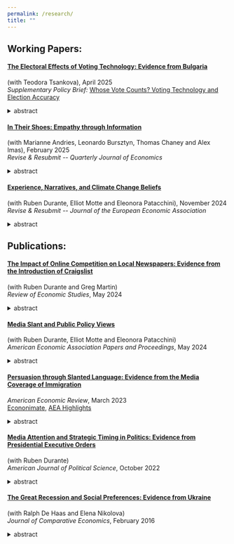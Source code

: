 ```yaml
---
permalink: /research/
title: ""
---
```


## Working Papers:


#### [The Electoral Effects of Voting Technology: Evidence from Bulgaria](BG_Elections.pdf)  
(with Teodora Tsankova), April 2025  
*Supplementary Policy Brief:* [Whose Vote Counts? Voting Technology and Election Accuracy](In+focus+-+Tsankova+and+Djourelova_published.pdf)
<details> <summary>abstract</summary> 
  <small> Can voting technology improve the integrity of elections in developing democracies? We study this question in the context of Bulgaria’s transition from paper ballots to voting via direct-recording electronic machines -- a measure introduced with the goals of improving the accuracy of elections, enhancing ballot secrecy and reducing opportunities for human interference with the voting process. Our empirical strategy leverages a sharp discontinuity in the rule for the allocation of voting machines across polling stations, and variation in the implementation of machine voting over nine consecutive general elections. We document two main results. First, machine voting significantly increases the share of valid votes, effectively increasing the likelihood that votes -- especially those cast by less educated, elderly or ethnic minority voters -- are counted toward the electoral outcome. Second, machine voting causes a large and significant reduction in turnout, particularly in poor and rural areas. Decomposing this decline, we find that it is driven by a reduction in votes for parties that were locally dominant at baseline, while we find no change in votes for other parties.  We conduct representative surveys to further investigate mechanisms related to the reduction of bought or fictitious votes, as well as alternative mechanisms related to voters’ aversion to new technologies.
  </small> </details>



#### [In Their Shoes: Empathy through Information](Carne_y_Arena.pdf) 
(with Marianne Andries, Leonardo Bursztyn, Thomas Chaney and Alex Imas), February 2025  
*Revise & Resubmit -- Quarterly Journal of Economics*
<details><summary>abstract</summary>
  <small>We explore the mechanics of empathy. We show that information about an outgroup can potentially activate and magnify empathy when presented in conjunction with an experience simulating their struggles. This response increases the willingness to help the struggling group, but it is only activated when the information comes before the experience and not after. We provide evidence for this effect in an immersive virtual reality experiment where participants (“witnesses”) simulate the struggle of unauthorized migrants (“protagonists”). These results are then replicated in a series of controlled lab experiments. We show that this effect operates through an increase in interpersonal similarity, or relatability. If information shifts perceptions of relatability, which changes people’s experience when witnessing the protagonist’s struggles, then it magnifies their empathetic response and drives them to engage in more prosocial behavior. Together, our evidence suggests that the ability to put oneself in the shoes of another person or group can be enhanced by activating empathy through simple information provision.
  </small> </details>


#### [Experience, Narratives, and Climate Change Beliefs](Climate_Change_Beliefs.pdf)
(with Ruben Durante, Elliot Motte and Eleonora Patacchini), November 2024  
*Revise & Resubmit -- Journal of the European Economic Association*
<details><summary>abstract</summary>
 <small>Linking the location and timing of US-based natural disasters to large-scale electoral survey data, we study how the experience of a natural disaster affects climate change beliefs and how experience interacts with ideology. Contrary to the predictions of standard learning models, we find evidence for divergence in beliefs: exposure to the same disaster event increases stated climate change and environmental concerns among liberals but decreases them among conservatives, widening the ideological gap by 11-17%. We further provide evidence of conflicting ideological media discourse on climate change in the aftermath of disasters by applying GPT as a novel text annotation approach. Our findings are consistent with natural disasters making the debate around climate change and partisan cleavages on this issue more salient and further polarizing initial beliefs. We discuss implications for the timing of efforts to build consensus on climate action.
 </small> </details>

## Publications:

#### [The Impact of Online Competition on Local Newspapers: Evidence from the Introduction of Craigslist](https://academic.oup.com/restud/advance-article/doi/10.1093/restud/rdae049/7665573)  
(with Ruben Durante and Greg Martin)  
*Review of Economic Studies*, May 2024
<details><summary>abstract</summary>
<small>How does competition from online platforms affect the organization, performance, and editorial choices of newspapers? What are the implications of these changes for the information voters are exposed to and for their political choices? We study these questions using the staggered introduction of Craigslist (CL)—the world’s largest online platform for classified advertising—across U.S. counties between 1995 and 2009. This setting allows us to separate the effect of competition for classified advertising from other changes brought about by the Internet, and to compare newspapers that relied more or less heavily on classified ads ex ante. We find that, following the entry of CL, local newspapers reliant on classified ads experienced a significant decline in the number of management and newsroom staff, including in the number of editors covering politics. These organizational changes led to a reduction in news coverage of politics and resulted in a decline in newspaper readership, particularly among readers with high political interest. Finally, we document that reduced exposure to local political news was associated with an increase in partisan voting and increased entry and success of ideologically extreme candidates in congressional elections. Taken together, our findings shed light on the determinants of the decline of print media and on its broader implications for democratic politics.
</small> </details>


#### [Media Slant and Public Policy Views](https://www.aeaweb.org/articles?id=10.1257/pandp.20241005)  
(with Ruben Durante, Elliot Motte and Eleonora Patacchini)  
*American Economic Association Papers and Proceedings*, May 2024  
<details><summary>abstract</summary>
<small> We study how exposure to partisan news channels (Fox News and MSNBC) affects individual views on four policy issues: climate change, gun rights, abortion, and immigration. First, using GPT to annotate news transcripts, we document large differences in the way the two networks cover these issues. Second, exploiting exogenous variation in viewership due to channels' positions in cable lineups, we show that exposure to Fox News (MSNBC) is associated with more conservative (progressive) views, even when controlling for self-reported ideology and party affiliation. Our findings indicate that partisan media contribute to the rise of political polarization in the United States.
</small> </details>


#### [Persuasion through Slanted Language: Evidence from the Media Coverage of Immigration](https://www.aeaweb.org/articles?id=10.1257/aer.20211537)  
*American Economic Review*, March 2023  
[Econonimate](https://www.youtube.com/watch?v=fKv-Wi4_ysY), [AEA Highlights](https://www.aeaweb.org/research/slanted-language-media-immigration)
<details><summary>abstract</summary>
<small>I study the persuasive effects of slanted language, exploiting a ban on the politically charged term "illegal immigrant" by the Associated Press (AP) news wire. My empirical strategy combines the timing of the ban with variation across media outlets in their baseline reliance on AP copy. I document sizable diffusion of the ban from AP copy to media outlets. Moreover, individuals exposed to the ban through local media show significantly lower support for restrictive immigration policies. This effect is more pronounced for moderates and in locations with fewer immigrants, and does not transfer to views on issues other than immigration.
</small> </details>


#### [Media Attention and Strategic Timing in Politics: Evidence from Presidential Executive Orders](https://onlinelibrary.wiley.com/doi/10.1111/ajps.12683)  
(with Ruben Durante)  
*American Journal of Political Science*, October 2022  
<details><summary>abstract</summary>
<small>Do politicians tend to adopt unpopular policies when the media and the public are distracted by other events? We examine this question by analyzing the timing of executive orders signed by U.S. presidents over the past four decades. We find robust evidence that executive orders are more likely to be signed on the eve of days when the news is dominated by other important stories that can crowd out coverage of executive orders. This relationship only holds in periods of divided government when unilateral presidential actions are more likely to be criticized by Congress. The effect is driven by executive orders that are more likely to make the news and to attract negative publicity, particularly those on topics on which president and Congress disagree. Finally, the timing of executive orders appears to be related to predictable news but not unpredictable ones, which suggests it results from a deliberate and forward-looking PR strategy.
</small> </details>


#### [The Great Recession and Social Preferences: Evidence from Ukraine](https://www.sciencedirect.com/science/article/pii/S014759671500089X)  
(with Ralph De Haas and Elena Nikolova)  
*Journal of Comparative Economics*, February 2016
<details><summary>abstract</summary>
<small>We use detailed survey data to document stark differences between West and East Ukraine when it comes to household attitudes toward market-based economies and democratic institutions. Along both of these dimensions, Eastern Ukrainians are decidedly less supportive of liberal systems. We also find that economic attitudes changed in response to the global financial crisis. West Ukrainian households who were affected more extensively by the crisis were more disappointed with the market and private ownership, while in Eastern Ukraine economic attitudes became less pro-market across the board. Our evidence suggests that attitudes and values are determined by both deep-rooted factors and more transient macroeconomic shocks.
</small> </details>


